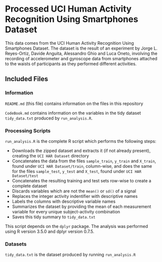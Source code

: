 # Processed UCI Human Activity Recognition Using Smartphones Dataset

This data comes from the UCI Human Activity Recognition Using Smartphones 
Dataset. The dataset is the result of an experiment by Jorge L. Reyes-Ortiz, 
Davide Anguita, Alessandro Ghio and Luca Oneto, involving the recording of 
accelerometer and gyroscope data from smartphones attached to the waists of 
participants as they performed different activities.

## Included Files

### Information

`README.md` (this file) contains information on the files in this repository

`CodeBook.md` contains information on the variables in the tidy dataset 
`tidy_data.txt` produced by `run_analysis.R`.  

### Processing Scripts

`run_analysis.R` is the complete R script which performs the following steps:  
* Downloads the zipped dataset and extracts it (if not already present), 
creating the `UCI HAR Dataset` directory  
* Concatenates the data from the files `sample_train`, `y_train` and `X_train`, 
found  under `UCI HAR Dataset/train`, column-wise, and does the same for the 
files `sample_test`, `y_test` and `X_test`, found under `UCI HAR Dataset/test`   
* Concatenates the resulting training and test sets row-wise to create a 
complete dataset  
* Discards variables which are not the `mean()` or `sd()` of a signal  
* Replaces the integer activity indentifier with descriptive names  
* Labels the columns with descriptive variable names  
* Summarizes the dataset by providing the mean of each measurement variable for 
every unique subject-activity combination  
* Saves this tidy summary to `tidy_data.txt`  

This script depends on the `dplyr` package. The analysis was performed
using R version 3.5.0 and dplyr version 0.7.5.  

### Datasets

`tidy_data.txt` is the dataset produced by running `run_analysis.R`  
